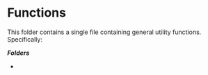 # Functions

This folder contains a single file containing general utility functions. Specifically:

***Folders***

- 